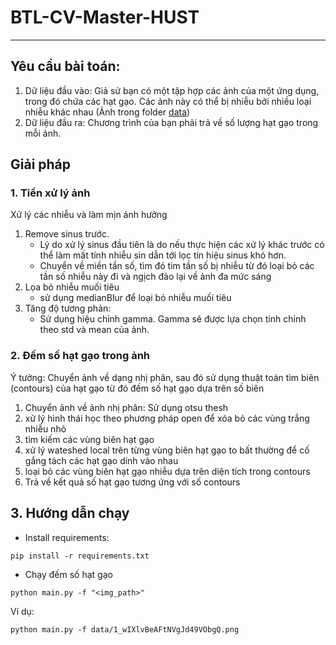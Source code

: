 # BTL-CV-Master-HUST

--- 

## Yêu cầu bài toán:
1) Dữ liệu đầu vào:
Giả sử bạn có một tập hợp các ảnh của một ứng dụng, trong đó chứa các hạt gạo. Các ảnh này
có thể bị nhiễu bởi nhiều loại nhiễu khác nhau (Ảnh trong folder [data](BTL-1/data))
2) Dữ liệu đầu ra:
Chương trình của bạn phải trả về số lượng hạt gạo trong mỗi ảnh.


## Giải pháp

### 1. Tiền xử lý ảnh
Xử lý các nhiễu và làm mịn ảnh hưởng
1. Remove sinus trước. 
   - Lý do xử lý sinus đầu tiên là do nếu thực hiện các xử lý khác trước có thể làm mất tính nhiễu sin dẫn tới lọc tín hiệu sinus khó hơn.
   - Chuyển về miền tần số, tìm đó tìm tần số bị nhiễu từ đó loại bỏ các tần số nhiễu này đi và ngịch đảo lại về ảnh đa mức sáng
2. Lọa bỏ nhiễu muối tiêu
   - sử dụng medianBlur để loại bỏ nhiễu muối tiêu
3. Tăng độ tương phản: 
   - Sử dụng hiệu chỉnh gamma. Gamma sẽ được lựa chọn tinh chỉnh theo std và mean của ảnh.

### 2. Đếm số hạt gạo trong ảnh
Ý tưởng: Chuyển ảnh về dạng nhị phân, sau đó sử dụng thuật toán tìm biên (contours) của hạt gạo từ đó đếm số hạt gạo dựa trên số biên
1. Chuyển ảnh về ảnh nhị phân: Sử dụng otsu thesh
2. xử lý hình thái học theo phương pháp open để xóa bỏ các vùng trắng nhiễu nhỏ
3. tìm kiếm các vùng biên hạt gạo
4. xử lý wateshed local trên từng vùng biên hạt gạo to bất thường để cố gắng tách các hạt gạo dính vào nhau
5. loại bỏ các vùng biên hạt gạo nhiễu dựa trên diện tích trong contours
6. Trả về kết quả số hạt gạo tương ứng với số contours


## 3. Hướng dẫn chạy 
- Install requirements:
```commandline
pip install -r requirements.txt
```

- Chạy đếm số hạt gạo
```commandline
python main.py -f "<img_path>"
```

Ví dụ:
```commandline
python main.py -f data/1_wIXlvBeAFtNVgJd49VObgQ.png
```